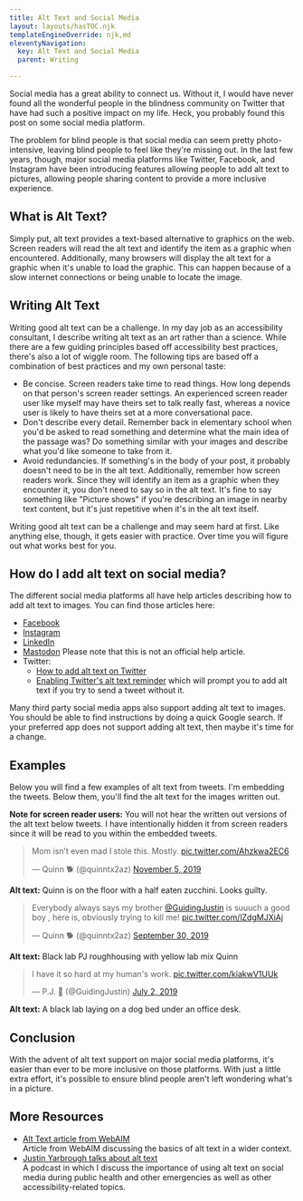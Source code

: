 ```yaml
---
title: Alt Text and Social Media
layout: layouts/hasTOC.njk
templateEngineOverride: njk,md
eleventyNavigation:
  key: Alt Text and Social Media
  parent: Writing

---
```

Social media has a great ability to connect us. Without it, I would have never found all the wonderful people in the blindness community on Twitter that have had such a positive impact on my life. Heck, you probably found this post on some social media platform.

The problem for blind people is that social media can seem pretty photo-intensive, leaving blind people to feel like they're missing out. In the last few years, though, major social media platforms like Twitter, Facebook, and Instagram have been introducing features allowing people to add alt text to pictures, allowing people sharing content to provide a more inclusive experience.

## What is Alt Text?

Simply put, alt text provides a text-based alternative to graphics on the web. Screen readers will read the alt text and identify the item as a graphic when encountered. Additionally, many browsers will display the alt text for a graphic when it's unable to load the graphic. This can happen because of a slow internet connections or being unable to locate the image.

## Writing Alt Text

Writing good alt text can be a challenge. In my day job as an accessibility consultant, I describe writing alt text as an art rather than a science. While there are a few guiding principles based off accessibility best practices, there's also a lot of wiggle room. The following tips are based off a combination of best practices and my own personal taste:

- Be concise. Screen readers take time to read things. How long depends on that person's screen reader settings. An experienced screen reader user like myself may have theirs set to talk really fast, whereas a novice user is likely to have theirs set at a more conversational pace.
- Don't describe every detail. Remember back in elementary school when you'd be asked to read something and determine what the main idea of the passage was? Do something similar with your images and describe what you'd like someone to take from it.
- Avoid redundancies. If something's in the body of your post, it probably doesn't need to be in the alt text. Additionally, remember how screen readers work. Since they will identify an item as a graphic when they encounter it, you don't need to say so in the alt text. It's fine to say something like "Picture shows" if you're describing an image in nearby text content, but it's just repetitive when it's in the alt text itself.

Writing good alt text can be a challenge and may seem hard at first. Like anything else, though, it gets easier with practice. Over time you will figure out what works best for you.

## How do I add alt text on social media?

The different social media platforms all have help articles describing how to add alt text to images. You can find those articles here:

- [Facebook](https://www.facebook.com/help/214124458607871)
- [Instagram](https://help.instagram.com/503708446705527)
- [LinkedIn](https://www.linkedin.com/help/linkedin/answer/109799/adding-alternative-text-to-images-for-accessibility?lang=en)
- [Mastodon](https://edtechfactotum.com/adding-alt-text-and-more-to-images-in-mastodon/) Please note that this is not an official help article.
- Twitter:
    - [How to add alt text on Twitter](https://help.twitter.com/en/using-twitter/picture-descriptions)
    - [Enabling Twitter's alt text reminder](https://help.twitter.com/en/using-twitter/set-image-description-reminder) which will prompt you to add alt text if you try to send a tweet without it.

Many third party social media apps also support adding alt text to images. You should be able to find instructions by doing a quick Google search. If your preferred app does not support adding alt text, then maybe it's time for a change.

## Examples

Below you will find a few examples of alt text from tweets. I'm embedding the tweets. Below them, you'll find the alt text for the images written out.

**Note for screen reader users:** You will not hear the written out versions of the alt text below tweets. I have intentionally hidden it from screen readers since it will be read to you within the embedded tweets.

<div class="ebox-border-left">
<blockquote class="twitter-tweet" data-lang="en"><p lang="en" dir="ltr">Mom isn’t even mad I stole this. Mostly. <a href="https://t.co/Ahzkwa2EC6">pic.twitter.com/Ahzkwa2EC6</a></p>&mdash; Quinn 🐕 (@quinntx2az) <a href="https://twitter.com/quinntx2az/status/1191864360135643137?ref_src=twsrc%5Etfw">November 5, 2019</a></blockquote> <script async src="https://platform.twitter.com/widgets.js" charset="utf-8"></script> 
<p aria-hidden="true"><strong>Alt text:</strong> Quinn is on the floor with a half eaten zucchini. Looks guilty.</p>
</div>
<div class="ebox-border-left">
<blockquote class="twitter-tweet" data-lang="en"><p lang="en" dir="ltr">Everybody always says my brother <a href="https://twitter.com/GuidingJustin?ref_src=twsrc%5Etfw">@GuidingJustin</a> is suuuch a good boy , here is, obviously trying to kill me! <a href="https://t.co/lZdgMJXiAj">pic.twitter.com/lZdgMJXiAj</a></p>&mdash; Quinn 🐕 (@quinntx2az) <a href="https://twitter.com/quinntx2az/status/1178691633199509507?ref_src=twsrc%5Etfw">September 30, 2019</a></blockquote> <script async src="https://platform.twitter.com/widgets.js" charset="utf-8"></script>
<p aria-hidden="true"><strong>Alt text:</strong> Black lab PJ roughhousing with yellow lab mix Quinn</p>
</div>
<div class="ebox-border-left">
<blockquote class="twitter-tweet" data-lang="en"><p lang="en" dir="ltr">I have it so hard at my human&#39;s work. <a href="https://t.co/kiakwV1UUk">pic.twitter.com/kiakwV1UUk</a></p>&mdash; P.J. 🦮 (@GuidingJustin) <a href="https://twitter.com/GuidingJustin/status/1146132784009711616?ref_src=twsrc%5Etfw">July 2, 2019</a></blockquote> <script async src="https://platform.twitter.com/widgets.js" charset="utf-8"></script> 
<p aria-hidden="true"><strong>Alt text:</strong> A black lab laying on a dog bed under an office desk.</p>
</div>

## Conclusion

With the advent of alt text support on major social media platforms, it's easier than ever to be more inclusive on those platforms. With just a little extra effort, it's possible to ensure blind people aren't left wondering what's in a picture.

## More Resources

- [Alt Text article from WebAIM](https://webaim.org/techniques/alttext/)  
Article from WebAIM discussing the basics of alt text in a wider context.
- [Justin Yarbrough talks about alt text](https://a11yrules.com/podcast/justin-yarbrough-talks-about-alt-text/)  
A podcast in which I discuss the importance of using alt text on social media during public health and other emergencies as well as other accessibility-related topics.